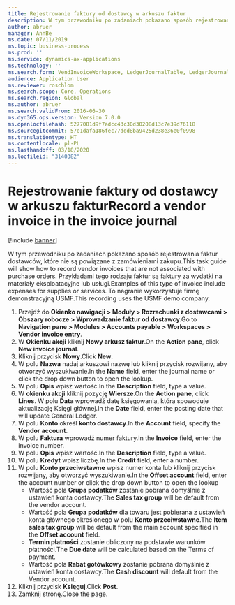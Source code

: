 ```yaml
---
title: Rejestrowanie faktury od dostawcy w arkuszu faktur
description: W tym przewodniku po zadaniach pokazano sposób rejestrowania faktur dostawców, które nie są powiązane z zamówieniami zakupu.
author: abruer
manager: AnnBe
ms.date: 07/11/2019
ms.topic: business-process
ms.prod: ''
ms.service: dynamics-ax-applications
ms.technology: ''
ms.search.form: VendInvoiceWorkspace, LedgerJournalTable, LedgerJournalTransVendInvoice
audience: Application User
ms.reviewer: roschlom
ms.search.scope: Core, Operations
ms.search.region: Global
ms.author: abruer
ms.search.validFrom: 2016-06-30
ms.dyn365.ops.version: Version 7.0.0
ms.openlocfilehash: 5277081d9f7adcc43c30d30208d13c7e39d76118
ms.sourcegitcommit: 57e1dafa186fec77ddd8ba9425d238e36e0f0998
ms.translationtype: HT
ms.contentlocale: pl-PL
ms.lasthandoff: 03/18/2020
ms.locfileid: "3140382"
---
```

# <a name="record-a-vendor-invoice-in-the-invoice-journal"></a><span data-ttu-id="eb902-103">Rejestrowanie faktury od dostawcy w arkuszu faktur</span><span class="sxs-lookup"><span data-stu-id="eb902-103">Record a vendor invoice in the invoice journal</span></span>

[!include [banner](../../includes/banner.md)]

<span data-ttu-id="eb902-104">W tym przewodniku po zadaniach pokazano sposób rejestrowania faktur dostawców, które nie są powiązane z zamówieniami zakupu.</span><span class="sxs-lookup"><span data-stu-id="eb902-104">This task guide will show how to record vendor invoices that are not associated with purchase orders.</span></span> <span data-ttu-id="eb902-105">Przykładami tego rodzaju faktur są faktury za wydatki na materiały eksploatacyjne lub usługi.</span><span class="sxs-lookup"><span data-stu-id="eb902-105">Examples of this type of invoice include expenses for supplies or services.</span></span>  <span data-ttu-id="eb902-106">To nagranie wykorzystuje firmę demonstracyjną USMF.</span><span class="sxs-lookup"><span data-stu-id="eb902-106">This recording uses the USMF demo company.</span></span>

1. <span data-ttu-id="eb902-107">Przejdź do **Okienko nawigacji > Moduły > Rozrachunki z dostawcami > Obszary robocze > Wprowadzanie faktur od dostawcy**.</span><span class="sxs-lookup"><span data-stu-id="eb902-107">Go to **Navigation pane > Modules > Accounts payable > Workspaces > Vendor invoice entry**.</span></span>
2. <span data-ttu-id="eb902-108">W **Okienku akcji** kliknij **Nowy arkusz faktur**.</span><span class="sxs-lookup"><span data-stu-id="eb902-108">On the **Action pane**, click **New invoice journal**.</span></span>
3. <span data-ttu-id="eb902-109">Kliknij przycisk **Nowy**.</span><span class="sxs-lookup"><span data-stu-id="eb902-109">Click **New**.</span></span>
4. <span data-ttu-id="eb902-110">W polu **Nazwa** nadaj arkuszowi nazwę lub kliknij przycisk rozwijany, aby otworzyć wyszukiwanie.</span><span class="sxs-lookup"><span data-stu-id="eb902-110">In the **Name** field, enter the journal name or click the drop down button to open the lookup.</span></span>
5. <span data-ttu-id="eb902-111">W polu **Opis** wpisz wartość.</span><span class="sxs-lookup"><span data-stu-id="eb902-111">In the **Description** field, type a value.</span></span>
6. <span data-ttu-id="eb902-112">W **okienku akcji** kliknij pozycję **Wiersze**.</span><span class="sxs-lookup"><span data-stu-id="eb902-112">On the **Action pane**, click **Lines**.</span></span> <span data-ttu-id="eb902-113">W polu **Data** wprowadź datę księgowania, która spowoduje aktualizację Księgi głównej.</span><span class="sxs-lookup"><span data-stu-id="eb902-113">In the **Date** field, enter the posting date that will update General Ledger.</span></span>  
7. <span data-ttu-id="eb902-114">W polu **Konto** określ **konto dostawcy**.</span><span class="sxs-lookup"><span data-stu-id="eb902-114">In the **Account** field, specify the **Vendor account**.</span></span>
8. <span data-ttu-id="eb902-115">W polu **Faktura** wprowadź numer faktury.</span><span class="sxs-lookup"><span data-stu-id="eb902-115">In the **Invoice** field, enter the invoice number.</span></span>
9. <span data-ttu-id="eb902-116">W polu **Opis** wpisz wartość.</span><span class="sxs-lookup"><span data-stu-id="eb902-116">In the **Description** field, type a value.</span></span>
10. <span data-ttu-id="eb902-117">W polu **Kredyt** wpisz liczbę.</span><span class="sxs-lookup"><span data-stu-id="eb902-117">In the **Credit** field, enter a number.</span></span>
11. <span data-ttu-id="eb902-118">W polu **Konto przeciwstawne** wpisz numer konta lub kliknij przycisk rozwijany, aby otworzyć wyszukiwanie.</span><span class="sxs-lookup"><span data-stu-id="eb902-118">In the **Offset account** field, enter the account number or click the drop down button to open the lookup</span></span>
    * <span data-ttu-id="eb902-119">Wartość pola **Grupa podatków** zostanie pobrana domyślnie z ustawień konta dostawcy.</span><span class="sxs-lookup"><span data-stu-id="eb902-119">The **Sales tax group** will be default from the vendor account.</span></span>  
    * <span data-ttu-id="eb902-120">Wartość pola **Grupa podatków** dla towaru jest pobierana z ustawień konta głównego określonego w polu **Konto przeciwstawne**.</span><span class="sxs-lookup"><span data-stu-id="eb902-120">The **Item sales tax group** will be default from the main account specified in the **Offset account** field.</span></span>  
    * <span data-ttu-id="eb902-121">**Termin płatności** zostanie obliczony na podstawie warunków płatności.</span><span class="sxs-lookup"><span data-stu-id="eb902-121">The **Due date** will be calculated based on the Terms of payment.</span></span>  
    * <span data-ttu-id="eb902-122">Wartość pola **Rabat gotówkowy** zostanie pobrana domyślnie z ustawień konta dostawcy.</span><span class="sxs-lookup"><span data-stu-id="eb902-122">The **Cash discount** will default from the Vendor account.</span></span>  
12. <span data-ttu-id="eb902-123">Kliknij przycisk **Księguj**.</span><span class="sxs-lookup"><span data-stu-id="eb902-123">Click **Post**.</span></span>
13. <span data-ttu-id="eb902-124">Zamknij stronę.</span><span class="sxs-lookup"><span data-stu-id="eb902-124">Close the page.</span></span>

